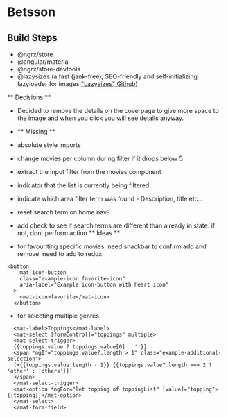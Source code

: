 # Betsson

## Build Steps

- @ngrx/store
- @angular/material
- @ngrx/store-devtools
- @lazysizes (a fast (jank-free), SEO-friendly and self-initializing lazyloader for images ["Lazysizes" Github](https://github.com/afarkas/lazysizes))

** Decisions **

- Decided to remove the details on the coverpage to give more space to the image and when you click you will see details anyway.
- ** Missing **

- absolute style imports
- change movies per column during filter if it drops below 5
- extract the input filter from the movies component
- indicator that the list is currently being filtered
- indicate which area filter term was found - Description, title etc...
- reset search term on home nav?
- add check to see if search terms are different than already in state. if not, dont perform action
  ** Ideas **

- for favouriting specific movies, need snackbar to confirm add and remove. need to add to redux

```
<button
    mat-icon-button
    class="example-icon favorite-icon"
    aria-label="Example icon-button with heart icon"
  >
    <mat-icon>favorite</mat-icon>
  </button>
```

- for selecting multiple genres

```<mat-form-field appearance="fill">
  <mat-label>Toppings</mat-label>
  <mat-select [formControl]="toppings" multiple>
  <mat-select-trigger>
  {{toppings.value ? toppings.value[0] : ''}}
  <span *ngIf="toppings.value?.length > 1" class="example-additional-selection">
  (+{{toppings.value.length - 1}} {{toppings.value?.length === 2 ? 'other' : 'others'}})
  </span>
  </mat-select-trigger>
  <mat-option *ngFor="let topping of toppingList" [value]="topping">{{topping}}</mat-option>
  </mat-select>
  </mat-form-field>
```
